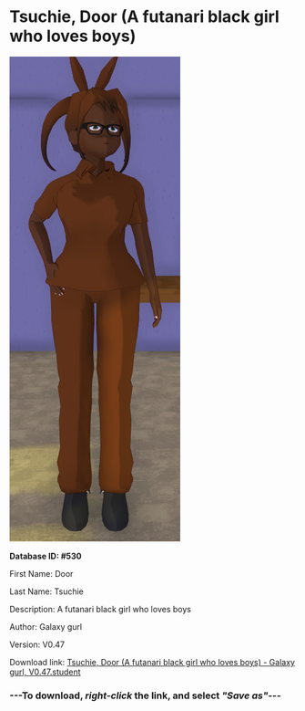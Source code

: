 # Tsuchie, Door (A futanari black girl who loves boys)

<img src="https://raw.githubusercontent.com/Arbiter1223/Daigaku-Gurashi-Custom-Students/master/Students/Files/Tsuchie%2C%20Door%20(A%20futanari%20black%20girl%20who%20loves%20boys).png" title="Tsuchie, Door (A futanari black girl who loves boys) - Galaxy gurl, V0.47">

**Database ID: #530**

First Name: Door

Last Name: Tsuchie

Description: A futanari black girl who loves boys

Author: Galaxy gurl

Version: V0.47

Download link: <a href="https://raw.githubusercontent.com/Arbiter1223/Daigaku-Gurashi-Custom-Students/master/Students/Files/Tsuchie%2C%20Door%20(A%20futanari%20black%20girl%20who%20loves%20boys)%20-%20Galaxy%20gurl%2C%20V0.47.student">Tsuchie, Door (A futanari black girl who loves boys) - Galaxy gurl, V0.47.student</a>

### ---**To download, _right-click_ the link, and select _"Save as"_**---
